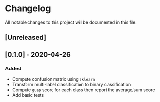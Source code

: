 # Changelog
All notable changes to this project will be documented in this file.

## [Unreleased]

## [0.1.0] - 2020-04-26
### Added
- Compute confusion matrix using `sklearn`
- Transform multi-label classification to binary classification
- Compute `guap` score for each class then report the average/sum score
- Add basic tests